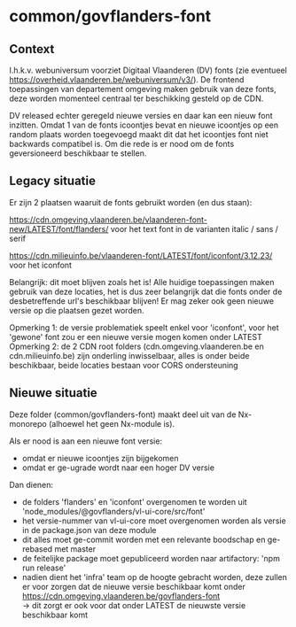 # common/govflanders-font

## Context

I.h.k.v. webuniversum voorziet Digitaal Vlaanderen (DV) fonts (zie eventueel https://overheid.vlaanderen.be/webuniversum/v3/). De frontend toepassingen van
departement omgeving maken gebruik van deze fonts, deze worden momenteel centraal ter beschikking gesteld op de CDN.

DV released echter geregeld nieuwe versies en daar kan een nieuw font inzitten. Omdat 1 van de fonts icoontjes bevat en nieuwe icoontjes op een random plaats
worden toegevoegd maakt dit dat het icoontjes font niet backwards compatibel is. Om die rede is er nood om de fonts geversioneerd beschikbaar te stellen.

## Legacy situatie

Er zijn 2 plaatsen waaruit de fonts gebruikt worden (en dus staan):

https://cdn.omgeving.vlaanderen.be/vlaanderen-font-new/LATEST/font/flanders/
voor het text font in de varianten italic / sans / serif

https://cdn.milieuinfo.be/vlaanderen-font/LATEST/font/iconfont/3.12.23/
voor het iconfont

Belangrijk: dit moet blijven zoals het is! Alle huidige toepassingen maken gebruik van deze locaties, het is dus zeer belangrijk dat die fonts onder de
desbetreffende url's beschikbaar blijven! Er mag zeker ook geen nieuwe versie op die plaatsen gezet worden.

Opmerking 1: de versie problematiek speelt enkel voor 'iconfont', voor het 'gewone' font zou er een nieuwe versie mogen komen onder LATEST
Opmerking 2: de 2 CDN root folders (cdn.omgeving.vlaanderen.be en cdn.milieuinfo.be) zijn onderling inwisselbaar, alles is onder beide beschikbaar, beide
 locaties bestaan voor CORS ondersteuning

## Nieuwe situatie

Deze folder (common/govflanders-font) maakt deel uit van de Nx-monorepo (alhoewel het geen Nx-module is).

Als er nood is aan een nieuwe font versie:
 - omdat er nieuwe icoontjes zijn bijgekomen
 - omdat er ge-ugrade wordt naar een hoger DV versie

Dan dienen: 
 - de folders 'flanders' en 'iconfont' overgenomen te worden uit 'node_modules/@govflanders/vl-ui-core/src/font'
 - het versie-nummer van vl-ui-core moet overgenomen worden als versie in de package.json van deze module
 - dit alles moet ge-commit worden met een relevante boodschap en ge-rebased met master
 - de feitelijke package moet gepubliceerd worden naar artifactory: 'npm run release'
 - nadien dient het 'infra' team op de hoogte gebracht worden, deze zullen er voor zorgen dat de nieuwe versie beschikbaar komt onder
   https://cdn.omgeving.vlaanderen.be/govflanders-font <br>
   -> dit zorgt er ook voor dat onder LATEST de nieuwste versie beschikbaar komt



